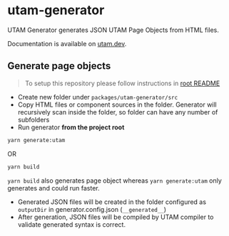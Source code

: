 # utam-generator

UTAM Generator generates JSON UTAM Page Objects from HTML files.

Documentation is available on [utam.dev](https://utam.dev/tools/generator-start).

## Generate page objects 

> To setup this repository please follow instructions in [root README](https://github.com/salesforce/utam-js#readme)

- Create new folder under `packages/utam-generator/src`
- Copy HTML files or component sources in the folder. Generator will recursively scan inside the folder, so folder can have any number of subfolders
- Run generator __from the project root__

```bash
yarn generate:utam
```
OR
```bash
yarn build
```
`yarn build` also generates page object whereas `yarn generate:utam` only generates and could run faster.

- Generated JSON files will be created in the folder configured as `outputDir` in generator.config.json (`__generated__`)
- After generation, JSON files will be compiled by UTAM compiler to validate generated syntax is correct.